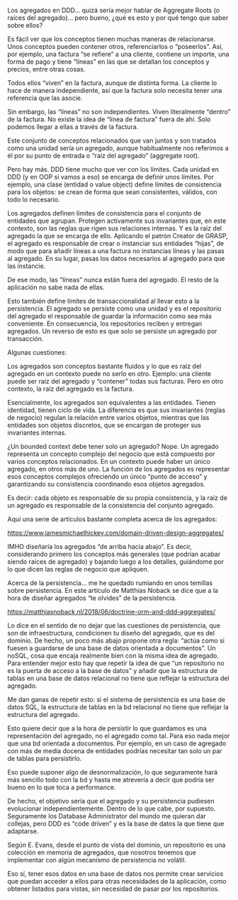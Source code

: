 Los agregados en DDD… quizá sería mejor hablar de Aggregate Roots (o raíces del agregado)… pero bueno, ¿qué es esto y por qué tengo que saber sobre ellos?

Es fácil ver que los conceptos tienen muchas maneras de relacionarse. Unos conceptos pueden contener otros, referenciarlos o “poseerlos”. Así, por ejemplo, una factura “se refiere” a una cliente, contiene un importe, una forma de pago y tiene “líneas” en las que se detallan los conceptos y precios, entre otras cosas.

Todos ellos “viven” en la factura, aunque de distinta forma. La cliente lo hace de manera independiente, así que la factura solo necesita tener una referencia que las asocie.

Sin embargo, las “líneas” no son independientes. Viven literalmente “dentro” de la factura. No existe la idea de “línea de factura” fuera de ahí. Solo podemos llegar a ellas a través de la factura.

Este conjunto de conceptos relacionados que van juntos y son tratados como una unidad sería un agregado, aunque habitualmente nos referimos a él por su punto de entrada o “raíz del agregado” (aggregate root). 

Pero hay más. DDD tiene mucho que ver con los límites. Cada unidad en DDD (y en OOP si vamos a eso) se encarga de definir unos límites. Por ejemplo, una clase (entidad o value object) define límites de consistencia para los objetos: se crean de forma que sean consistentes, válidos, con todo lo necesario.

Los agregados definen límites de consistencia para el conjunto de entidades que agrupan. Protegen activamente sus invariantes que, en este contexto, son las reglas que rigen sus relaciones internas. Y es la raíz del agregado la que se encarga de ello.
Aplicando el patrón Creator de GRASP, el agregado es responsable de crear o instanciar sus entidades “hijas”, de modo que para añadir líneas a una factura no instancias líneas y las pasas al agregado. En su lugar, pasas los datos necesarios al agregado para que las instancie.

De ese modo, las “líneas” nunca están fuera del agregado. El resto de la aplicación no sabe nada de ellas.


Esto también define límites de transaccionalidad al llevar esto a la persistencia. El agregado se persiste como una unidad y es el repositorio del agregado el responsable de guardar la información como sea más conveniente. En consecuencia, los repositorios reciben y entregan agregados. Un reverso de esto es que solo se persiste un agregado por transacción.

Algunas cuestiones:

Los agregados son conceptos bastante fluidos y lo que es raíz del agregado en un contexto puede no serlo en otro. Ejemplo: una cliente puede ser raíz del agregado y “contener” todas sus facturas. Pero en otro contexto, la raíz del agregado es la factura.

Esencialmente, los agregados son equivalentes a las entidades. Tienen identidad, tienen ciclo de vida. La diferencia es que sus invariantes (reglas de negocio) regulan la relación entre varios objetos, mientras que las entidades son objetos discretos, que se encargan de proteger sus invariantes internas.

¿Un bounded context debe tener solo un agregado? Nope. Un agregado representa un concepto complejo del negocio que está compuesto por varios conceptos relacionados. En un contexto puede haber un único agregado, en otros más de uno. La función de los agregados es representar esos conceptos complejos ofreciendo un único “punto de acceso” y garantizando su consistencia coordinando esos objetos agregados.

Es decir: cada objeto es responsable de su propia consistencia, y la raíz de un agregado es responsable de la consistencia del conjunto agregado.

Aquí una serie de artículos bastante completa acerca de los agregados:

https://www.jamesmichaelhickey.com/domain-driven-design-aggregates/

IMHO diseñaría los agregados “de arriba hacia abajo”. Es decir, considerando primero los conceptos más generales (que podrían acabar siendo raíces de agregado) y bajando luego a los detalles, guiándome por lo que dicen las reglas de negocio que apliquen.

Acerca de la persistencia… me he quedado rumiando en unos temillas sobre persistencia. En este artículo de Matthias Noback se dice que a la hora de diseñar agregados “te olvides” de la persistencia.

https://matthiasnoback.nl/2018/06/doctrine-orm-and-ddd-aggregates/

Lo dice en el sentido de no dejar que las cuestiones de persistencia, que son de infraestructura, condicionen tu diseño del agregado, que es del dominio. De hecho, un poco más abajo propone otra regla: “actúa como si fuesen a guardarse de una base de datos orientada a documentos”. Un noSQL, cosa que encaja realmente bien con la misma idea de agregado. Para entender mejor esto hay que repetir la idea de que “un repositorio no es la puerta de acceso a la base de datos” y añadir que la estructura de tablas en una base de datos relacional no tiene que reflejar la estructura del agregado.

Me dan ganas de repetir esto: si el sistema de persistencia es una base de datos SQL, la estructura de tablas en la bd relacional no tiene que reflejar la estructura del agregado.

Esto quiere decir que a la hora de persistir lo que guardamos es una representación del agregado, no el agregado como tal. Para eso nada mejor que una bd orientada a documentos. Por ejemplo, en un caso de agregado con más de media docena de entidades podrías necesitar tan solo un par de tablas para persistirlo.

Eso puede suponer algo de desnormalización, lo que seguramente hará más sencillo todo con la bd y hasta me atrevería a decir que podría ser bueno en lo que toca a performance.

De hecho, el objetivo sería que el agregado y su persistencia pudiesen evolucionar independientemente. Dentro de lo que cabe, por supuesto. Seguramente los Database Administrator del mundo me quieran dar collejas, pero DDD es “code driven” y es la base de datos la que tiene que adaptarse.

Según E. Evans, desde el punto de vista del dominio, un repositorio es una colección en memoria de agregados, que nosotros tenemos que implementar con algún mecanismo de persistencia no volátil.

Eso sí, tener esos datos en una base de datos nos permite crear servicios que puedan acceder a ellos para otras necesidades de la aplicación, como obtener listados para vistas, sin necesidad de pasar por los repositorios.